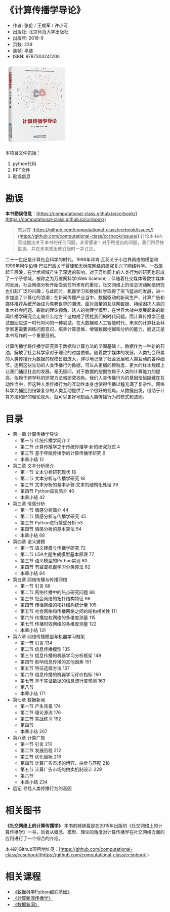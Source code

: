 # 《计算传播学导论》


- 作者: 张伦 / 王成军 / 许小可
- 出版社: 北京师范大学出版社
- 出版年: 2018-9
- 页数: 239
- 装帧: 平装
- ISBN: 9787303241200

![](./preface.png)

本项目文件包括：
1. python代码
2. PPT文件
3. 勘误信息

# 勘误

**本书勘误信息**：[https://computational-class.github.io/ccrbook/](https://computational-class.github.io/ccrbook/)

> 欢迎在 [https://github.com/computational-class/ccrbook/issues/](https://github.com/computational-class/ccrbook/issues/) 讨论本书内容或提出关于本书的任何问题，非常感谢！对于所提出的问题，我们将尽快勘误，并在未来推出修订版时一并订正。

二十一世纪是计算社会科学的时代。1998年邓肯·瓦茨关于小世界网络的模型和1999年阿尔伯特·巴拉巴西关于幂律和无标度网络的研究复兴了网络科学。一石激起千层浪，在学术领域产生了深远的影响。对于万维网上的人类行为的研究也形成了一个子领域，被称之为万维网科学(Web Science)；伴随着社交媒体等数字媒体的发展，社会网络分析开始受到前所未有的重视，社交网络上的信息流动网络研究也引起广泛的兴趣；与此同时，机器学习和数据科学取得了突飞猛进的发展，进一步加速了计算化的浪潮；在新闻传播产业当中，数据驱动的新闻生产、计算广告和媒体推荐系统开始成为席卷世界的潮流。面对海量的互联网数据、持续困扰人类的重大社会问题、崭新的理论视角、诱人的物理学模型，在世界大战中发展起来的新闻传播学研究会走向什么地方？这构成了困扰我们的时代问题，而计算传播学正是试图回应这一时代叩问的一种尝试。在大数据和人工智能时代，未来的计算社会科学家更需要训练问题意识、培养计算思维、增强数据挖掘和分析的能力，而这正是本书写作的一个重要目的。


计算传播学将传播学研究置于数据和计算方法的坚固基础上。数据作为一种新的石油，解放了社会科学家对于理论的过度依赖。随着数字媒体的发展，人类社会积累的人类传播行为数据的规模日趋庞大，详尽地记录了社会发展和人类互动的各种细节。运用这些生动的人类传播行为数据，可以从更细的颗粒度、更大的样本规模上让我们捕捉社会的发展。毫无疑问，对于数据的挖掘依赖于人类的计算能力的提高，依赖于跨学科的研究方法和研究视角。我们人类传播行为的基因恰恰隐藏在互动性当中，但这种人类传播行为的互动性本身也使得传播过程充满了复杂性。网络科学为捕捉到纷繁复杂的人类互动提供了一个很好的视角。从数据出发，借助于计算方法和好的理论视角，就可以更好地刻画人类传播行为的模式和法则。

# 目录

- 第一章 计算传播学导论
  - 第一节 传统传播学简介 2
  - 第二节 计算传播学之于传统传播学:新的研究范式 4
  - 第三节 基于传统传播学的计算传播学研究 6
  - 本章小结 12
- 第二章 文本分析简介
  - 第一节 文本分析研究现状 16
  - 第二节 文本分析与传播学研究 18
  - 第三节 文本分析的基本步骤:文本的结构化处理 29
  - 第四节 Python语言简介 40
  - 本章小结 42
- 第三章 情感分析
  - 第一节 情感分析简介 44
  - 第二节 情感分析与传播学研究 45
  - 第三节 Python进行情感分析 53
  - 第四节 情感分析的基本算法 54
  - 本章小结 68
- 第四章 语义建模
  - 第一节 语义建模与传播学研究 72
  - 第二节 LDA主题生成模型基本原理 77
  - 第三节 语义模型的Python实现 80
  - 第四节 有监督机器学习分类算法 82
  - 本章小结 84
- 第五章 网络传播与传播网络
  - 第一节 引言 86
  - 第二节 网络传播中的热点研究问题 88
  - 第三节 社会网络的拓扑结构特征 96
  - 第四节 传播网络的拓扑结构统计量 105
  - 第五节 社会网络和传播网络之间的结构相关性 111
  - 第六节 传播加权网络的多维度测量 115
  - 第七节 传播时效网络的多维度测量 122
  - 本章小结 131
- 第六章 网络传播模型与机器学习框架
  - 第一节 引言 134
  - 第二节 信息传播模型 135
  - 第三节 信息传播的机器学习分析框架 149
  - 第四节 影响信息传播的其他因素 151
  - 第五节 特征选择方法 157
  - 第六节 信息传播的机器学习评价指标 160
  - 第七节 基于实证数据的信息流行度预测 163
  - 第八节
  - 本章小结 171
- 第七章 数据新闻
  - 第一节 产生背景 174
  - 第二节 理论源流 176
  - 第三节 实战练习 192
  - 第四节
  - 本章小结 207
- 第八章 计算广告
  - 第一节 引言 210
  - 第二节 发展历程 212
  - 第三节 优化目标 216
  - 第四节 计算广告市场的博弈、拍卖与匹配 218
  - 第五节 计算广告市场的拍卖机制设计 229
  - 第六节
  - 本章小结 234
- 后记 寻找人类传播行为的基因

# 相关图书
**《社交网络上的计算传播学》** 本书的姊妹篇是在2015年出版的《社交网络上的计算传播学》一书，后者从概念、模型、理论的角度对计算传播学在社交网络方面的应用进行了一个综合的介绍。

本书的Github项目地址见：[https://github.com/computational-class/ccsnbook](https://github.com/computational-class/ccsnbook
)

# 相关课程

- [《数据科学Python编程基础》](https://github.com/computational-class/datascience2018)
- [《计算新闻传播学》](https://github.com/computational-class/cjc)
- [《数据新闻》](https://github.com/data-journalism/dj2017)
